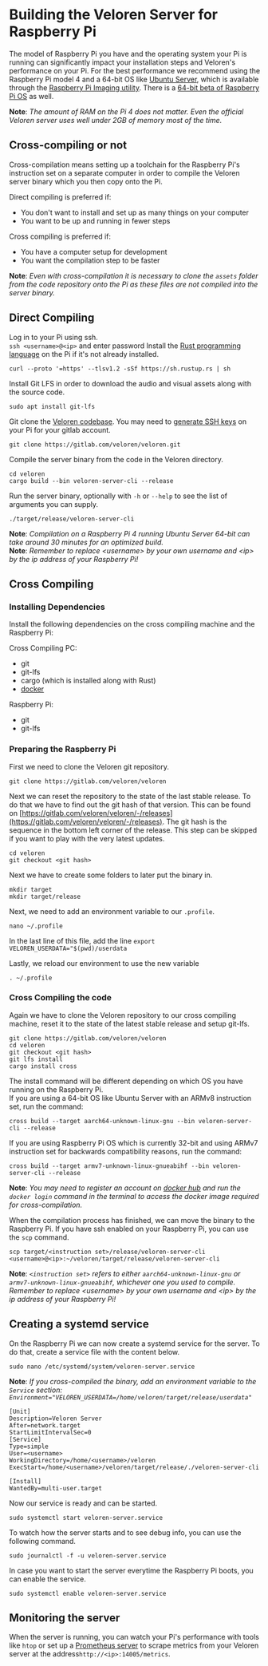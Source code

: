# Building the Veloren Server for Raspberry Pi

The model of Raspberry Pi you have and the operating system your Pi is running can significantly impact your installation steps and Veloren's performance on your Pi. For the best performance we recommend using the Raspberry Pi model 4 and a 64-bit OS like [Ubuntu Server](https://ubuntu.com/download/raspberry-pi), which is available through the [Raspberry Pi Imaging utility](https://www.raspberrypi.org/blog/raspberry-pi-imager-imaging-utility/). There is a [64-bit beta of Raspberry Pi OS](https://www.raspberrypi.org/forums/viewtopic.php?t=275370) as well.

**Note**: _The amount of RAM on the Pi 4 does not matter. Even the official Veloren server uses well under 2GB of memory most of the time._
## Cross-compiling or not

Cross-compilation means setting up a toolchain for the Raspberry Pi's instruction set on a separate computer in order to compile the Veloren server binary which you then copy onto the Pi.
<br/>

Direct compiling is preferred if:
* You don't want to install and set up as many things on your computer
* You want to be up and running in fewer steps

Cross compiling is preferred if:
* You have a computer setup for development
* You want the compilation step to be faster

**Note**: _Even with cross-compilation it is necessary to clone the `assets` folder from the code repository onto the Pi as these files are not compiled into the server binary._ 

## Direct Compiling

Log in to your Pi using ssh.
<br/>
`ssh <username>@<ip>` and enter password 
Install the [Rust programming language](https://www.rust-lang.org/tools/install) on the Pi if it's not already installed.
<br/>
```shell
curl --proto '=https' --tlsv1.2 -sSf https://sh.rustup.rs | sh
```
Install Git LFS in order to download the audio and visual assets along with the source code.
<br/>
```shell
sudo apt install git-lfs
```
Git clone the [Veloren codebase](https://gitlab.com/veloren/veloren). You may need to [generate SSH keys](https://docs.gitlab.com/ee/ssh/README.html#generating-a-new-ssh-key-pair) on your Pi for your gitlab account.
<br/>
```shell
git clone https://gitlab.com/veloren/veloren.git
```
Compile the server binary from the code in the Veloren directory.
<br/>
```shell
cd veloren
cargo build --bin veloren-server-cli --release
```
Run the server binary, optionally with `-h` or `--help` to see the list of arguments you can supply.
<br/>
```shell
./target/release/veloren-server-cli
```

**Note**: _Compilation on a Raspberry Pi 4 running Ubuntu Server 64-bit can take around 30 minutes for an optimized build._
<br/>
**Note**: _Remember to replace \<username\> by your own username and \<ip\> by the ip address of your Raspberry Pi!_


## Cross Compiling

### Installing Dependencies

Install the following dependencies on the cross compiling machine and the Raspberry Pi:

Cross Compiling PC:

- git
- git-lfs
- cargo (which is installed along with Rust)
- [docker](https://www.docker.com/products/docker-desktop)

Raspberry Pi:

- git
- git-lfs


### Preparing the Raspberry Pi

First we need to clone the Veloren git repository.

```shell
git clone https://gitlab.com/veloren/veloren
```

Next we can reset the repository to the state of the last stable release. To do that we have to find out the git hash of that version. This can be found on [https://gitlab.com/veloren/veloren/-/releases](https://gitlab.com/veloren/veloren/-/releases). The git hash is the sequence in the bottom left corner of the release. This step can be skipped if you want to play with the very latest updates.

```shell
cd veloren
git checkout <git hash>
```

Next we have to create some folders to later put the binary in.

```shell
mkdir target
mkdir target/release
```


Next, we need to add an environment variable to our `.profile`.

```shell
nano ~/.profile
```
In the last line of this file, add the line `export VELOREN_USERDATA="$(pwd)/userdata`

Lastly, we reload our environment to use the new variable

```shell
. ~/.profile
``` 

### Cross Compiling the code

Again we have to clone the Veloren repository to our cross compiling machine, reset it to the state of the latest stable release and setup git-lfs.

```shell
git clone https://gitlab.com/veloren/veloren
cd veloren
git checkout <git hash>
git lfs install
cargo install cross
```

The install command will be different depending on which OS you have running on the Raspberry Pi.
<br/>
If you are using a 64-bit OS like Ubuntu Server with an ARMv8 instruction set, run the command:
```shell
cross build --target aarch64-unknown-linux-gnu --bin veloren-server-cli --release
```
If you are using Raspberry Pi OS which is currently 32-bit and using ARMv7 instruction set for backwards compatibility reasons, run the command:
```shell
cross build --target armv7-unknown-linux-gnueabihf --bin veloren-server-cli --release
```
**Note**: _You may need to register an account on [docker hub](https://hub.docker.com/) and run the `docker login` command in the terminal to access the docker image required for cross-compilation._

When the compilation process has finished, we can move the binary to the Raspberry Pi. If you have ssh enabled on your Raspberry Pi, you can use the `scp` command.

```shell
scp target/<instruction set>/release/veloren-server-cli <username>@<ip>:~/veloren/target/release/veloren-server-cli
```

**Note**: _`<instruction set>` refers to either `aarch64-unknown-linux-gnu` or `armv7-unknown-linux-gnueabihf`, whichever one you used to compile. Remember to replace \<username\> by your own username and \<ip\> by the ip address of your Raspberry Pi!_

## Creating a systemd service

On the Raspberry Pi we can now create a systemd service for the server. To do that, create a service file with the content below.

```shell
sudo nano /etc/systemd/system/veloren-server.service
```

**Note**: _If you cross-compiled the binary, add an environment variable to the `Service` section: `Environment="VELOREN_USERDATA=/home/veloren/target/release/userdata"`_

```
[Unit]
Description=Veloren Server
After=network.target
StartLimitIntervalSec=0
[Service]
Type=simple
User=<username>
WorkingDirectory=/home/<username>/veloren
ExecStart=/home/<username>/veloren/target/release/./veloren-server-cli

[Install]
WantedBy=multi-user.target
```

Now our service is ready and can be started.

```shell
sudo systemctl start veloren-server.service
```

To watch how the server starts and to see debug info, you can use the following command.

```shell
sudo journalctl -f -u veloren-server.service
```

In case you want to start the server everytime the Raspberry Pi boots, you can enable the service.

```shell
sudo systemctl enable veloren-server.service
```

## Monitoring the server
When the server is running, you can watch your Pi's performance with tools like `htop` or set up a [Prometheus server](https://leanpub.com/rpcmonitor/read) to scrape metrics from your Veloren server at the address`http://<ip>:14005/metrics`.